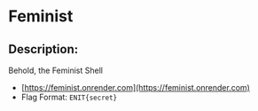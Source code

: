 # Feminist

## Description: 
Behold, the Feminist Shell

- [https://feminist.onrender.com](https://feminist.onrender.com)
- Flag Format: `ENIT{secret}`
